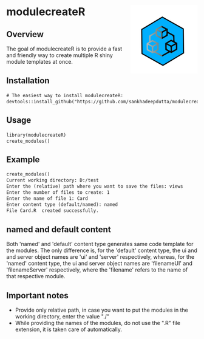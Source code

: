 # modulecreateR <img src="man/figures/logo.png" align="right" height="180" /></a>

## Overview
The goal of modulecreateR is to provide a fast and friendly way to create multiple R shiny module templates at once.

## Installation
```{r, eval = FALSE}
# The easiest way to install modulecreateR:
devtools::install_github("https://github.com/sankhadeepdutta/modulecreateR")
```

## Usage
```{r}
library(modulecreateR)
create_modules()
```

## Example
```{r}
create_modules()
Current working directory: D:/test 
Enter the (relative) path where you want to save the files: views
Enter the number of files to create: 1
Enter the name of file 1: Card
Enter content type (default/named): named
File Card.R  created successfully.
```
## named and default content
Both 'named' and 'default' content type generates same code template for the modules. The only difference is, for the 'default' content type, the ui and and server object names are 'ui' and 'server' respectively, whereas, for the 'named' content type, the ui and server object names are 'filenameUI' and 'filenameServer' respectively, where the 'filename' refers to the name of that respective module.

## Important notes
- Provide only relative path, in case you want to put the modules in the working directory, enter the value "./"
- While providing the names of the modules, do not use the ".R" file extension, it is taken care of automatically.
